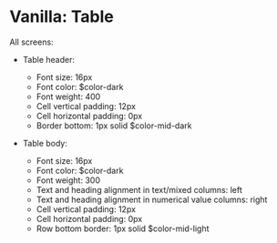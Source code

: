 # Vanilla: Table

All screens:
- Table header:
	- Font size: 16px
	- Font color: $color-dark
	- Font weight: 400
	- Cell vertical padding: 12px
	- Cell horizontal padding: 0px
	- Border bottom: 1px solid $color-mid-dark

- Table body:
	- Font size: 16px
	- Font color: $color-dark
	- Font weight: 300
	- Text and heading alignment in text/mixed columns: left
	- Text and heading alignment in numerical value columns: right
	- Cell vertical padding: 12px
	- Cell horizontal padding: 0px
	- Row bottom border: 1px solid $color-mid-light
